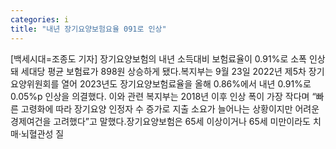 ```yaml
---
categories: i
title: "내년 장기요양보험요율 091로 인상"
---
```

[백세시대=조종도 기자] 장기요양보험의 내년 소득대비 보험료율이 0.91%로 소폭 인상돼 세대당 평균 보험료가 898원 상승하게 됐다.복지부는 9월 23일 2022년 제5차 장기요양위원회를 열어 2023년도 장기요양보험료율을 올해 0.86%에서 내년 0.91%로 0.05%p 인상을 의결했다. 이와 관련 복지부는 2018년 이후 인상 폭이 가장 작다며 “빠른 고령화에 따라 장기요양 인정자 수 증가로 지출 소요가 늘어나는 상황이지만 어려운 경제여건을 고려했다”고 말했다.장기요양보험은 65세 이상이거나 65세 미만이라도 치매·뇌혈관성 질